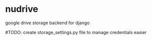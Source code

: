 nudrive
=======

google drive storage backend for django

#TODO: create storage_settings.py file to manage credentials easier 
